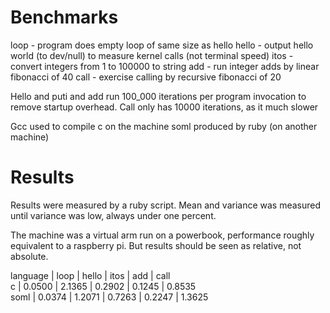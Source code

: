 # Benchmarks

loop  - program does empty loop of same size as hello
hello - output hello world (to dev/null) to measure kernel calls (not terminal speed)
itos  - convert integers from 1 to 100000  to string
add   - run integer adds by linear fibonacci of 40
call  - exercise calling by recursive fibonacci of 20

Hello and puti and add run 100_000 iterations per program invocation to remove startup overhead.
Call only has 10000 iterations, as it much slower

Gcc used to compile c on the machine
soml produced by ruby (on another machine)

# Results

Results were measured by a ruby script. Mean and variance was measured until variance was low,
always under one percent.

The machine was a virtual arm run on a powerbook, performance roughly equivalent to a raspberry pi.
But results should be seen as relative, not absolute.


language  | loop    | hello   | itos    |  add     | call        
c         | 0.0500  | 2.1365  | 0.2902  | 0.1245   | 0.8535  
soml      | 0.0374  | 1.2071  | 0.7263  | 0.2247   | 1.3625
